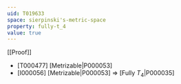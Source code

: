 ```yaml
---
uid: T019633
space: sierpinski's-metric-space
property: fully-t_4
value: true
---
```

[[Proof]]

* [T000477] [Metrizable|P000053]
* [I000056] [Metrizable|P000053] => [Fully $T_4$|P000035]

